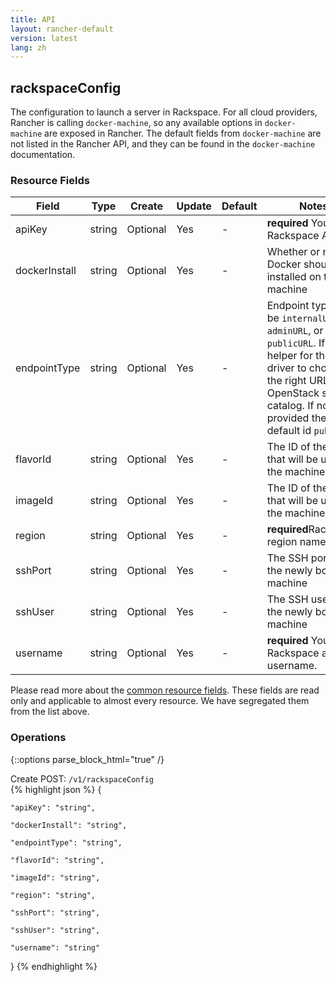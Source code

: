 ```yaml
---
title: API
layout: rancher-default
version: latest
lang: zh
---
```


## rackspaceConfig

The configuration to launch a server in Rackspace. For all cloud providers, Rancher is calling `docker-machine`, so any available options in `docker-machine` are exposed in Rancher. The default fields from `docker-machine` are not listed in the Rancher API, and they can be found in the `docker-machine` documentation.

### Resource Fields

Field | Type | Create | Update | Default | Notes
---|---|---|---|---|---
apiKey | string | Optional | Yes | - | <strong>required</strong> Your Rackspace API key
dockerInstall | string | Optional | Yes | - | Whether or not if Docker should be installed on the machine
endpointType | string | Optional | Yes | - | Endpoint type can be `internalURL`, `adminURL`, or` publicURL`. If is a helper for the driver to choose the right URL in the OpenStack service catalog. If not provided the default id `publicURL`
flavorId | string | Optional | Yes | - | The ID of the flavor that will be used for the machine
imageId | string | Optional | Yes | - | The ID of the image that will be used for the machine
region | string | Optional | Yes | - | <strong>required</strong>Rackspace region name
sshPort | string | Optional | Yes | - | The SSH port for the newly booted machine
sshUser | string | Optional | Yes | - | The SSH user for the newly booted machine
username | string | Optional | Yes | - | <strong>required</strong> Your Rackspace account username.


Please read more about the [common resource fields]({{site.baseurl}}/rancher/{{page.version}}/{{page.lang}}/api/common/). 
These fields are read only and applicable to almost every resource. We have segregated them from the list above.


### Operations
{::options parse_block_html="true" /}



<div class="action">
<span class="header">
Create
<span class="headerright">POST:  <code>/v1/rackspaceConfig</code></span></span>
<div class="action-contents">
{% highlight json %} 
{

	"apiKey": "string",

	"dockerInstall": "string",

	"endpointType": "string",

	"flavorId": "string",

	"imageId": "string",

	"region": "string",

	"sshPort": "string",

	"sshUser": "string",

	"username": "string"

} 
{% endhighlight %}
</div>
</div>










